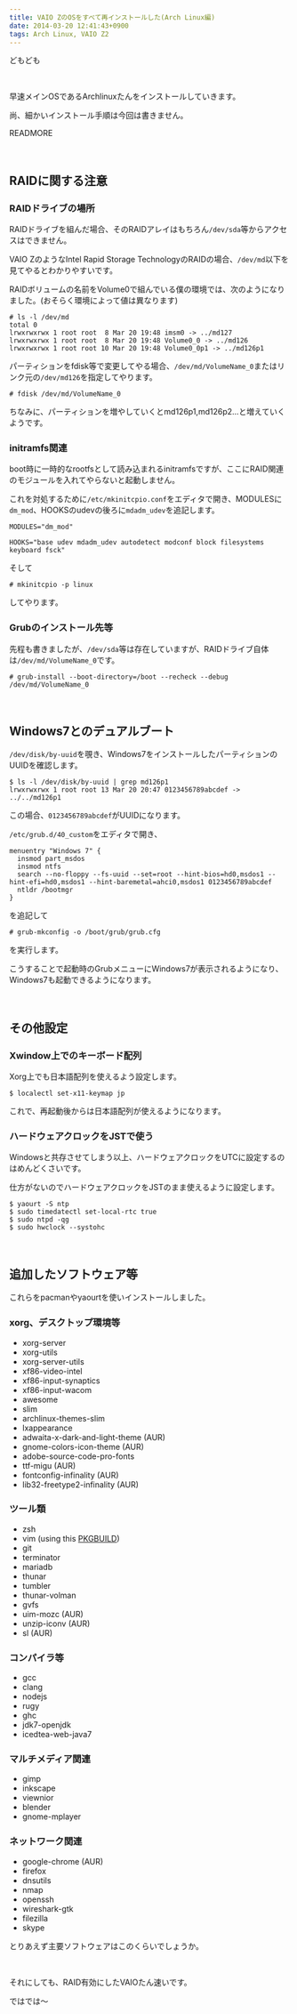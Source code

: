 ```yaml
---
title: VAIO ZのOSをすべて再インストールした(Arch Linux編)
date: 2014-03-20 12:41:43+0900
tags: Arch Linux, VAIO Z2
---
```

どもども

&nbsp;

早速メインOSであるArchlinuxたんをインストールしていきます。

尚、細かいインストール手順は今回は書きません。

READMORE

&nbsp;

## RAIDに関する注意
### RAIDドライブの場所
RAIDドライブを組んだ場合、そのRAIDアレイはもちろん`/dev/sda`等からアクセスはできません。

VAIO ZのようなIntel Rapid Storage TechnologyのRAIDの場合、`/dev/md`以下を見てやるとわかりやすいです。

RAIDボリュームの名前をVolume0で組んでいる僕の環境では、次のようになりました。(おそらく環境によって値は異なります)

```
# ls -l /dev/md
total 0
lrwxrwxrwx 1 root root  8 Mar 20 19:48 imsm0 -> ../md127
lrwxrwxrwx 1 root root  8 Mar 20 19:48 Volume0_0 -> ../md126
lrwxrwxrwx 1 root root 10 Mar 20 19:48 Volume0_0p1 -> ../md126p1
```

パーティションをfdisk等で変更してやる場合、`/dev/md/VolumeName_0`またはリンク元の`/dev/md126`を指定してやります。

    # fdisk /dev/md/VolumeName_0

ちなみに、パーティションを増やしていくとmd126p1,md126p2...と増えていくようです。

### initramfs関連
boot時に一時的なrootfsとして読み込まれるinitramfsですが、ここにRAID関連のモジュールを入れてやらないと起動しません。

これを対処するために`/etc/mkinitcpio.conf`をエディタで開き、MODULESに`dm_mod`、HOOKSのudevの後ろに`mdadm_udev`を追記します。

```
MODULES="dm_mod"

HOOKS="base udev mdadm_udev autodetect modconf block filesystems keyboard fsck"
```

そして

    # mkinitcpio -p linux

してやります。

### Grubのインストール先等
先程も書きましたが、`/dev/sda`等は存在していますが、RAIDドライブ自体は`/dev/md/VolumeName_0`です。

    # grub-install --boot-directory=/boot --recheck --debug /dev/md/VolumeName_0

&nbsp;

## Windows7とのデュアルブート
`/dev/disk/by-uuid`を覗き、Windows7をインストールしたパーティションのUUIDを確認します。

```
$ ls -l /dev/disk/by-uuid | grep md126p1
lrwxrwxrwx 1 root root 13 Mar 20 20:47 0123456789abcdef -> ../../md126p1
```

この場合、`0123456789abcdef`がUUIDになります。

`/etc/grub.d/40_custom`をエディタで開き、

```
menuentry "Windows 7" {
  insmod part_msdos
  insmod ntfs
  search --no-floppy --fs-uuid --set=root --hint-bios=hd0,msdos1 --hint-efi=hd0,msdos1 --hint-baremetal=ahci0,msdos1 0123456789abcdef
  ntldr /bootmgr
}
```

を追記して

    # grub-mkconfig -o /boot/grub/grub.cfg

を実行します。

こうすることで起動時のGrubメニューにWindows7が表示されるようになり、Windows7も起動できるようになります。

&nbsp;

## その他設定
### Xwindow上でのキーボード配列
Xorg上でも日本語配列を使えるよう設定します。

    $ localectl set-x11-keymap jp

これで、再起動後からは日本語配列が使えるようになります。

### ハードウェアクロックをJSTで使う
Windowsと共存させてしまう以上、ハードウェアクロックをUTCに設定するのはめんどくさいです。

仕方がないのでハードウェアクロックをJSTのまま使えるように設定します。

    $ yaourt -S ntp
    $ sudo timedatectl set-local-rtc true
    $ sudo ntpd -qg
    $ sudo hwclock --systohc

&nbsp;

## 追加したソフトウェア等

これらをpacmanやyaourtを使いインストールしました。

### xorg、デスクトップ環境等

* xorg-server
* xorg-utils
* xorg-server-utils
* xf86-video-intel
* xf86-input-synaptics
* xf86-input-wacom
* awesome
* slim
* archlinux-themes-slim
* lxappearance
* adwaita-x-dark-and-light-theme (AUR)
* gnome-colors-icon-theme (AUR)
* adobe-source-code-pro-fonts
* ttf-migu (AUR)
* fontconfig-infinality (AUR)
* lib32-freetype2-infinality (AUR)

### ツール類

* zsh
* vim (using this [PKGBUILD](https://gist.github.com/Tosainu/8894892 "PKGBUILD"))
* git
* terminator
* mariadb
* thunar
* tumbler
* thunar-volman
* gvfs
* uim-mozc (AUR)
* unzip-iconv (AUR)
* sl (AUR)

### コンパイラ等

* gcc
* clang
* nodejs
* rugy
* ghc
* jdk7-openjdk
* icedtea-web-java7

### マルチメディア関連

* gimp
* inkscape
* viewnior
* blender
* gnome-mplayer

### ネットワーク関連

* google-chrome (AUR)
* firefox
* dnsutils
* nmap
* openssh
* wireshark-gtk
* filezilla
* skype

とりあえず主要ソフトウェアはこのくらいでしょうか。

&nbsp;

それにしても、RAID有効にしたVAIOたん速いです。

ではでは〜
